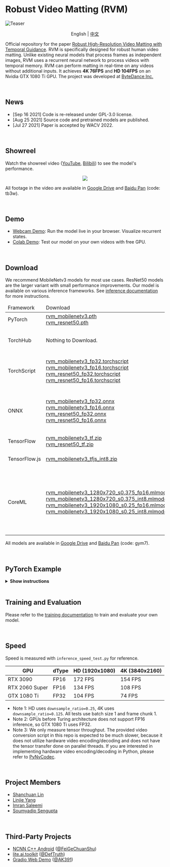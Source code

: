 # Robust Video Matting (RVM)

![Teaser](/documentation/image/teaser.gif)

<p align="center">English | <a href="README_zh_Hans.md">中文</a></p>

Official repository for the paper [Robust High-Resolution Video Matting with Temporal Guidance](https://peterl1n.github.io/RobustVideoMatting/). RVM is specifically designed for robust human video matting. Unlike existing neural models that process frames as independent images, RVM uses a recurrent neural network to process videos with temporal memory. RVM can perform matting in real-time on any videos without additional inputs. It achieves **4K 76FPS** and **HD 104FPS** on an Nvidia GTX 1080 Ti GPU. The project was developed at [ByteDance Inc.](https://www.bytedance.com/)

<br>

## News

* [Sep 16 2021] Code is re-released under GPL-3.0 license.
* [Aug 25 2021] Source code and pretrained models are published.
* [Jul 27 2021] Paper is accepted by WACV 2022.

<br>

## Showreel
Watch the showreel video ([YouTube](https://youtu.be/Jvzltozpbpk), [Bilibili](https://www.bilibili.com/video/BV1Z3411B7g7/)) to see the model's performance. 

<p align="center">
    <a href="https://youtu.be/Jvzltozpbpk">
        <img src="documentation/image/showreel.gif">
    </a>
</p>

All footage in the video are available in [Google Drive](https://drive.google.com/drive/folders/1VFnWwuu-YXDKG-N6vcjK_nL7YZMFapMU?usp=sharing) and [Baidu Pan](https://pan.baidu.com/s/1igMteDwN5rO1Sn7YIhBlvQ) (code: tb3w).

<br>


## Demo
* [Webcam Demo](https://peterl1n.github.io/RobustVideoMatting/#/demo): Run the model live in your browser. Visualize recurrent states.
* [Colab Demo](https://colab.research.google.com/drive/10z-pNKRnVNsp0Lq9tH1J_XPZ7CBC_uHm?usp=sharing): Test our model on your own videos with free GPU. 

<br>

## Download

We recommend MobileNetv3 models for most use cases. ResNet50 models are the larger variant with small performance improvements. Our model is available on various inference frameworks. See [inference documentation](documentation/inference.md) for more instructions.

<table>
    <thead>
        <tr>
            <td>Framework</td>
            <td>Download</td>
            <td>Notes</td>
        </tr>
    </thead>
    <tbody>
        <tr>
            <td>PyTorch</td>
            <td>
                <a  href="https://github.com/PeterL1n/RobustVideoMatting/releases/download/v1.0.0/rvm_mobilenetv3.pth">rvm_mobilenetv3.pth</a><br>
                <a  href="https://github.com/PeterL1n/RobustVideoMatting/releases/download/v1.0.0/rvm_resnet50.pth">rvm_resnet50.pth</a>
            </td>
            <td>
                Official weights for PyTorch. <a href="documentation/inference.md#pytorch">Doc</a>
            </td>
        </tr>
        <tr>
            <td>TorchHub</td>
            <td>
                Nothing to Download.
            </td>
            <td>
                Easiest way to use our model in your PyTorch project. <a href="documentation/inference.md#torchhub">Doc</a>
            </td>
        </tr>
        <tr>
            <td>TorchScript</td>
            <td>
                <a  href="https://github.com/PeterL1n/RobustVideoMatting/releases/download/v1.0.0/rvm_mobilenetv3_fp32.torchscript">rvm_mobilenetv3_fp32.torchscript</a><br>
                <a  href="https://github.com/PeterL1n/RobustVideoMatting/releases/download/v1.0.0/rvm_mobilenetv3_fp16.torchscript">rvm_mobilenetv3_fp16.torchscript</a><br>
                <a  href="https://github.com/PeterL1n/RobustVideoMatting/releases/download/v1.0.0/rvm_resnet50_fp32.torchscript">rvm_resnet50_fp32.torchscript</a><br>
                <a  href="https://github.com/PeterL1n/RobustVideoMatting/releases/download/v1.0.0/rvm_resnet50_fp16.torchscript">rvm_resnet50_fp16.torchscript</a>
            </td>
            <td>
                If inference on mobile, consider export int8 quantized models yourself. <a href="documentation/inference.md#torchscript">Doc</a>
            </td>
        </tr>
        <tr>
            <td>ONNX</td>
            <td>
                <a  href="https://github.com/PeterL1n/RobustVideoMatting/releases/download/v1.0.0/rvm_mobilenetv3_fp32.onnx">rvm_mobilenetv3_fp32.onnx</a><br>
                <a  href="https://github.com/PeterL1n/RobustVideoMatting/releases/download/v1.0.0/rvm_mobilenetv3_fp16.onnx">rvm_mobilenetv3_fp16.onnx</a><br>
                <a  href="https://github.com/PeterL1n/RobustVideoMatting/releases/download/v1.0.0/rvm_resnet50_fp32.onnx">rvm_resnet50_fp32.onnx</a><br>
                <a  href="https://github.com/PeterL1n/RobustVideoMatting/releases/download/v1.0.0/rvm_resnet50_fp16.onnx">rvm_resnet50_fp16.onnx</a>
            </td>
            <td>
                Tested on ONNX Runtime with CPU and CUDA backends. Provided models use opset 12. <a href="documentation/inference.md#onnx">Doc</a>, <a href="https://github.com/PeterL1n/RobustVideoMatting/tree/onnx">Exporter</a>.
            </td>
        </tr>
        <tr>
            <td>TensorFlow</td>
            <td>
                <a  href="https://github.com/PeterL1n/RobustVideoMatting/releases/download/v1.0.0/rvm_mobilenetv3_tf.zip">rvm_mobilenetv3_tf.zip</a><br>
                <a  href="https://github.com/PeterL1n/RobustVideoMatting/releases/download/v1.0.0/rvm_resnet50_tf.zip">rvm_resnet50_tf.zip</a>
            </td>
            <td>
                TensorFlow 2 SavedModel. <a href="documentation/inference.md#tensorflow">Doc</a>
            </td>
        </tr>
        <tr>
            <td>TensorFlow.js</td>
            <td>
                <a  href="https://github.com/PeterL1n/RobustVideoMatting/releases/download/v1.0.0/rvm_mobilenetv3_tfjs_int8.zip">rvm_mobilenetv3_tfjs_int8.zip</a><br>
            </td>
            <td>
                Run the model on the web. <a href="https://peterl1n.github.io/RobustVideoMatting/#/demo">Demo</a>, <a href="https://github.com/PeterL1n/RobustVideoMatting/tree/tfjs">Starter Code</a>
            </td>
        </tr>
        <tr>
            <td>CoreML</td>
            <td>
                <a  href="https://github.com/PeterL1n/RobustVideoMatting/releases/download/v1.0.0/rvm_mobilenetv3_1280x720_s0.375_fp16.mlmodel">rvm_mobilenetv3_1280x720_s0.375_fp16.mlmodel</a><br>
                <a  href="https://github.com/PeterL1n/RobustVideoMatting/releases/download/v1.0.0/rvm_mobilenetv3_1280x720_s0.375_int8.mlmodel">rvm_mobilenetv3_1280x720_s0.375_int8.mlmodel</a><br>
                <a  href="https://github.com/PeterL1n/RobustVideoMatting/releases/download/v1.0.0/rvm_mobilenetv3_1920x1080_s0.25_fp16.mlmodel">rvm_mobilenetv3_1920x1080_s0.25_fp16.mlmodel</a><br>
                <a  href="https://github.com/PeterL1n/RobustVideoMatting/releases/download/v1.0.0/rvm_mobilenetv3_1920x1080_s0.25_int8.mlmodel">rvm_mobilenetv3_1920x1080_s0.25_int8.mlmodel</a><br>
            </td>
            <td>
                CoreML does not support dynamic resolution. Other resolutions can be exported yourself. Models require iOS 13+. <code>s</code> denotes <code>downsample_ratio</code>. <a href="documentation/inference.md#coreml">Doc</a>, <a href="https://github.com/PeterL1n/RobustVideoMatting/tree/coreml">Exporter</a>
            </td>
        </tr>
    </tbody>
</table>

All models are available in [Google Drive](https://drive.google.com/drive/folders/1pBsG-SCTatv-95SnEuxmnvvlRx208VKj?usp=sharing) and [Baidu Pan](https://pan.baidu.com/s/1puPSxQqgBFOVpW4W7AolkA) (code: gym7).

<br>

## PyTorch Example
<details><summary><b>Show instructions</b></summary>

### Note if your PC has a GPU installed, see this link to install [pytorch locally](https://pytorch.org/get-started/locally/)

---

1. Install dependencies:
```sh
pip install -r requirements_inference.txt
```

2. Load the model:

```python
import torch
from model import MattingNetwork

model = MattingNetwork('mobilenetv3').eval().cuda()  # or "resnet50"
model.load_state_dict(torch.load('rvm_mobilenetv3.pth'))
```

3. To convert videos, we provide a simple conversion API:

```python
from inference import convert_video

convert_video(
    model,                           # The model, can be on any device (cpu or cuda).
    input_source='input.mp4',        # A video file or an image sequence directory.
    output_type='video',             # Choose "video" or "png_sequence"
    output_composition='output.mp4', # File path if video; directory path if png sequence.
    output_video_mbps=4,             # Output video mbps. Not needed for png sequence.
    downsample_ratio=None,           # A hyperparameter to adjust or use None for auto.
    seq_chunk=12,                    # Process n frames at once for better parallelism.
)
```

4. Or write your own inference code:
```python
from torch.utils.data import DataLoader
from torchvision.transforms import ToTensor
from inference_utils import VideoReader, VideoWriter

reader = VideoReader('input.mp4', transform=ToTensor())
writer = VideoWriter('output.mp4', frame_rate=30)

bgr = torch.tensor([.47, 1, .6]).view(3, 1, 1).cuda()  # Green background.
rec = [None] * 4                                       # Initial recurrent states.
downsample_ratio = 0.25                                # Adjust based on your video.

with torch.no_grad():
    for src in DataLoader(reader):                     # RGB tensor normalized to 0 ~ 1.
        fgr, pha, *rec = model(src.cuda(), *rec, downsample_ratio)  # Cycle the recurrent states.
        com = fgr * pha + bgr * (1 - pha)              # Composite to green background. 
        writer.write(com)                              # Write frame.
```

5. The models and converter API are also available through TorchHub.

```python
# Load the model.
model = torch.hub.load("PeterL1n/RobustVideoMatting", "mobilenetv3") # or "resnet50"

# Converter API.
convert_video = torch.hub.load("PeterL1n/RobustVideoMatting", "converter")
```

Please see [inference documentation](documentation/inference.md) for details on `downsample_ratio` hyperparameter, more converter arguments, and more advanced usage.

</details>
<br>

## Training and Evaluation

Please refer to the [training documentation](documentation/training.md) to train and evaluate your own model.

<br>

## Speed

Speed is measured with `inference_speed_test.py` for reference.

| GPU            | dType | HD (1920x1080) | 4K (3840x2160) |
| -------------- | ----- | -------------- |----------------|
| RTX 3090       | FP16  | 172 FPS        | 154 FPS        |
| RTX 2060 Super | FP16  | 134 FPS        | 108 FPS        |
| GTX 1080 Ti    | FP32  | 104 FPS        | 74 FPS         |

* Note 1: HD uses `downsample_ratio=0.25`, 4K uses `downsample_ratio=0.125`. All tests use batch size 1 and frame chunk 1.
* Note 2: GPUs before Turing architecture does not support FP16 inference, so GTX 1080 Ti uses FP32.
* Note 3: We only measure tensor throughput. The provided video conversion script in this repo is expected to be much slower, because it does not utilize hardware video encoding/decoding and does not have the tensor transfer done on parallel threads. If you are interested in implementing hardware video encoding/decoding in Python, please refer to [PyNvCodec](https://github.com/NVIDIA/VideoProcessingFramework).

<br>  

## Project Members
* [Shanchuan Lin](https://www.linkedin.com/in/shanchuanlin/)
* [Linjie Yang](https://sites.google.com/site/linjieyang89/)
* [Imran Saleemi](https://www.linkedin.com/in/imran-saleemi/)
* [Soumyadip Sengupta](https://homes.cs.washington.edu/~soumya91/)

<br>

## Third-Party Projects

* [NCNN C++ Android](https://github.com/FeiGeChuanShu/ncnn_Android_RobustVideoMatting) ([@FeiGeChuanShu](https://github.com/FeiGeChuanShu))
* [lite.ai.toolkit](https://github.com/DefTruth/RobustVideoMatting.lite.ai.toolkit) ([@DefTruth](https://github.com/DefTruth))
* [Gradio Web Demo](https://huggingface.co/spaces/akhaliq/Robust-Video-Matting) ([@AK391](https://github.com/AK391))
